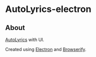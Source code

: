# AutoLyrics-electron

## About
 
[AutoLyrics](https://github.com/redteadeveloper/AutoLyrics) with UI.

Created using [Electron](https://www.electronjs.org/) and [Browserify](http://browserify.org/).
